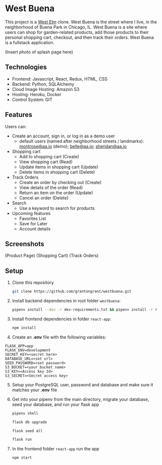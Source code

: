 # West Buena

This project is a [West Elm](https://www.westelm.com/) clone. West Buena is the street where I live, in the neighborhood of Buena Park in Chicago, IL. West Buena is a site where users can shop for garden-related products, add those products to their personal shopping cart, checkout, and then track their orders. West Buena is a fullstack application.

(Insert photo of splash page here)

## Technologies

- Frontend: Javascript, React, Redux, HTML, CSS
- Backend: Python, SQLAlchemy
- Cloud Image Hosting: Amazon S3
- Hosting: Heroku, Docker
- Control System: GIT

## Features

Users can:
- Create an account, sign in, or log in as a demo user
   * default users (named after neighborhood streets / landmarks): montrose@aa.io (demo); belle@aa.io; sheridan@aa.io
- Shopping cart
   - Add to shopping cart (Create)
   - View shopping cart (Read)
   - Update items in shopping cart (Update)
   - Delete items in shopping cart (Delete)
- Track Orders
   - Create an order by checking out (Create)
   - View details of the order (Read)
   - Return an item on the order (Update)
   - Cancel an order (Delete)
- Search
   - Use a keyword to search for products
- Upcoming features
   - Favorites List
   - Save for Later
   - Account details

## Screenshots

(Product Page)
(Shopping Cart)
(Track Orders)

## Setup

1. Clone this repository

   ```bash
   git clone https://github.com/grantongrant/westbuena.git
   ```

2. Install backend dependencies in root folder `westbuena`:

      ```bash
      pipenv install --dev -r dev-requirements.txt && pipenv install -r requirements.txt
      ```
3. Install frontend dependencies in folder `react-app`:

      ```bash
      npm install
      ```
4. Create an **.env** file with the following variables:

```
FLASK_APP=app
FLASK_ENV=development
SECRET_KEY=<secret here>
DATABASE_URL=<set url>
SEED_PASSWORD=<set password>
S3_BUCKET=<your bucket name>
S3_KEY=<Access key Id>
S3_SECRET=<Secret access key>
```

5. Setup your PostgreSQL user, password and database and make sure it matches your **.env** file

6. Get into your pipenv from the main directory, migrate your database, seed your database, and run your flask app

   ```bash
   pipenv shell
   ```

   ```bash
   flask db upgrade
   ```

   ```bash
   flask seed all
   ```

   ```bash
   flask run
   ```

7. In the frontend folder `react-app` run the app

   ```bash
   npm start
   ```
